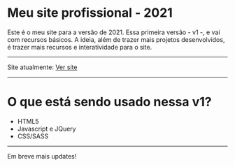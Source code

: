 # Meu site profissional - 2021
Este é o meu site para a versão de 2021. Essa primeira versão - v1 -, e vai com recursos básicos. A ideia, além de trazer mais projetos desenvolvidos, é trazer mais recursos e interatividade para o site.

---

Site atualmente: [Ver site](https://brunoqueiros.me)

---

# O que está sendo usado nessa v1?

- HTML5
- Javascript e JQuery
- CSS/SASS

---

Em breve mais updates!